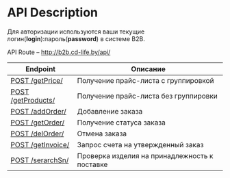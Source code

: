 # API Description

Для авторизации используются ваши текущие логин(**login**):пароль(**password**) в системе B2B.

API Route – http://b2b.cd-life.by/api/

| Endpoint                             | Описание                                      |
| ------------------------------------ | --------------------------------------------- |
| [POST /getPrice/](getPrice.md)       | Получение прайс-листа c группировкой          |
| [POST /getProducts/](getProducts.md) | Получение прайс-листа без группировки         |
| [POST /addOrder/](addOrder.md)       | Добавление заказа                             |
| [POST /getOrder/](getOrder.md)       | Получение статуса заказа                      |
| [POST /delOrder/](delOrder.md)       | Отмена заказа                                 |
| [POST /getInvoice/](getInvoice.md)   | Запрос счета на утвержденный заказ            |
| [POST /serarchSn/](serarchSn.md)     | Проверка изделия на принадлежность к поставке |
